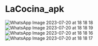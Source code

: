 # LaCocina_apk

![WhatsApp Image 2023-07-20 at 18 18 18](https://github.com/RaulPerGonz/LaCocina_apk/assets/113686145/f3a3fd66-d1e9-461e-aa0b-a51f887998ed)
![WhatsApp Image 2023-07-20 at 18 18 19](https://github.com/RaulPerGonz/LaCocina_apk/assets/113686145/dfd67a58-3a48-45de-9cc1-ebd865148df8)
![WhatsApp Image 2023-07-20 at 18 18 16](https://github.com/RaulPerGonz/LaCocina_apk/assets/113686145/a7d19f2f-d3b5-4ba1-a490-4702b3120958)
![WhatsApp Image 2023-07-20 at 18 18 17](https://github.com/RaulPerGonz/LaCocina_apk/assets/113686145/da2a5282-ba47-49ef-9c3f-2b1af502e57c)
